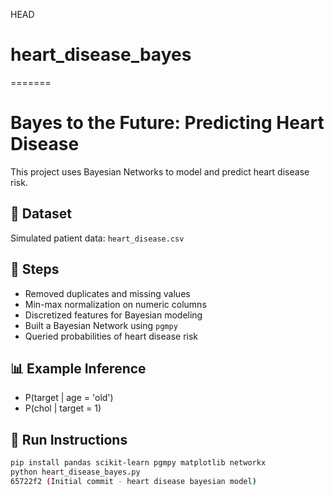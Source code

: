 HEAD
# heart_disease_bayes
=======
# Bayes to the Future: Predicting Heart Disease

This project uses Bayesian Networks to model and predict heart disease risk.

## 🧪 Dataset
Simulated patient data: `heart_disease.csv`

## 🧹 Steps
- Removed duplicates and missing values
- Min-max normalization on numeric columns
- Discretized features for Bayesian modeling
- Built a Bayesian Network using `pgmpy`
- Queried probabilities of heart disease risk

## 📊 Example Inference
- P(target | age = 'old')
- P(chol | target = 1)

## 🔧 Run Instructions
```bash
pip install pandas scikit-learn pgmpy matplotlib networkx
python heart_disease_bayes.py
65722f2 (Initial commit - heart disease bayesian model)
